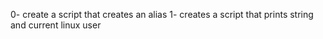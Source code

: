 0- create a script that creates an alias
1- creates a script that prints string and current linux user
